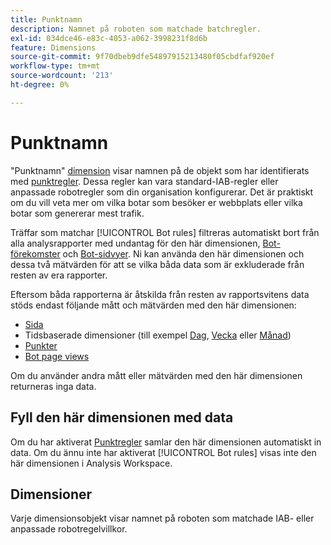 ```yaml
---
title: Punktnamn
description: Namnet på roboten som matchade batchregler.
exl-id: 034dce46-e83c-4053-a062-3998231f8d6b
feature: Dimensions
source-git-commit: 9f70dbeb9dfe54897915213480f05cbdfaf920ef
workflow-type: tm+mt
source-wordcount: '213'
ht-degree: 0%

---
```


# Punktnamn

&quot;Punktnamn&quot; [dimension](overview.md) visar namnen på de objekt som har identifierats med [punktregler](/help/admin/admin/c-manage-report-suites/c-edit-report-suites/general/bot-removal/bot-rules.md). Dessa regler kan vara standard-IAB-regler eller anpassade robotregler som din organisation konfigurerar. Det är praktiskt om du vill veta mer om vilka botar som besöker er webbplats eller vilka botar som genererar mest trafik.

Träffar som matchar [!UICONTROL Bot rules] filtreras automatiskt bort från alla analysrapporter med undantag för den här dimensionen, [Bot-förekomster](../metrics/bot-occurrences.md) och [Bot-sidvyer](../metrics/bot-page-views.md). Ni kan använda den här dimensionen och dessa två mätvärden för att se vilka båda data som är exkluderade från resten av era rapporter.

Eftersom båda rapporterna är åtskilda från resten av rapportsvitens data stöds endast följande mått och mätvärden med den här dimensionen:

* [Sida](page.md)
* Tidsbaserade dimensioner (till exempel [Dag](day.md), [Vecka](week.md) eller [Månad](month.md))
* [Punkter](../metrics/bot-occurrences.md)
* [Bot page views](../metrics/bot-page-views.md)

Om du använder andra mått eller mätvärden med den här dimensionen returneras inga data.

## Fyll den här dimensionen med data

Om du har aktiverat [Punktregler](/help/admin/admin/c-manage-report-suites/c-edit-report-suites/general/bot-removal/bot-rules.md) samlar den här dimensionen automatiskt in data. Om du ännu inte har aktiverat [!UICONTROL Bot rules] visas inte den här dimensionen i Analysis Workspace.

## Dimensioner

Varje dimensionsobjekt visar namnet på roboten som matchade IAB- eller anpassade robotregelvillkor.
